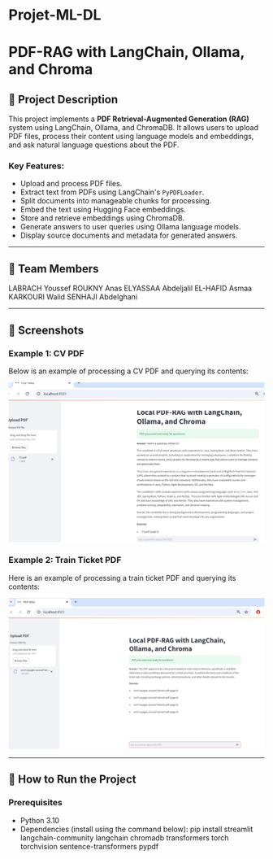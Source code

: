 # Projet-ML-DL
# PDF-RAG with LangChain, Ollama, and Chroma

## 📄 Project Description

This project implements a **PDF Retrieval-Augmented Generation (RAG)** system using LangChain, Ollama, and ChromaDB. It allows users to upload PDF files, process their content using language models and embeddings, and ask natural language questions about the PDF.

### Key Features:
- Upload and process PDF files.
- Extract text from PDFs using LangChain's `PyPDFLoader`.
- Split documents into manageable chunks for processing.
- Embed the text using Hugging Face embeddings.
- Store and retrieve embeddings using ChromaDB.
- Generate answers to user queries using Ollama language models.
- Display source documents and metadata for generated answers.

---

## 👥 Team Members

LABRACH Youssef
ROUKNY Anas
ELYASSAA Abdeljalil
EL-HAFID Asmaa
KARKOURI Walid
SENHAJI Abdelghani

---

## 📸 Screenshots

### Example 1: CV PDF
Below is an example of processing a CV PDF and querying its contents:

![CV Processing](./screenshots/cv_example.png)

### Example 2: Train Ticket PDF
Here is an example of processing a train ticket PDF and querying its contents:

![Train Ticket Processing](./screenshots/train_ticket_example.png)

---

## 🚀 How to Run the Project

### Prerequisites
- Python 3.10
- Dependencies (install using the command below):
  pip install streamlit langchain-community langchain chromadb transformers torch torchvision sentence-transformers pypdf
